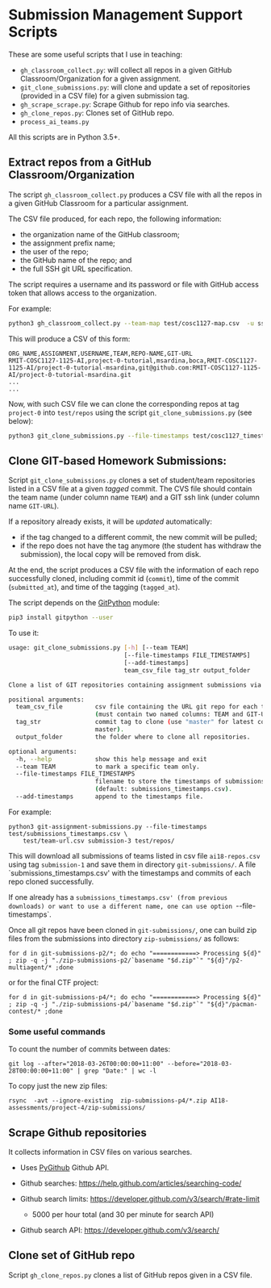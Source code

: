 # Submission Management Support Scripts 

These are some useful scripts that I use in teaching:

* `gh_classroom_collect.py`: will collect all repos in a given GitHub Classroom/Organization for a given assignment.
* `git_clone_submissions.py`: will clone and update a set of repositories (provided in a CSV file) for a given submission tag.
* `gh_scrape_scrape.py`: Scrape Github for repo info via searches.
* `gh_clone_repos.py`: Clones set of GitHub repo.
* `process_ai_teams.py`

All this scripts are in Python 3.5+.

## Extract repos from a GitHub Classroom/Organization

The script `gh_classroom_collect.py` produces a CSV file with all the repos in a given GitHub Classroom for a particular assignment.

The CSV file produced, for each repo, the following information:

* the organization name of the GitHub classroom;
* the assignment prefix name;
* the user of the repo;
* the GitHub name of the repo; and
* the full SSH git URL specification.

The script requires a username and its password or file with GitHub access token that allows access to the organization.

For example:

```bash
python3 gh_classroom_collect.py --team-map test/cosc1127-map.csv  -u ssardina -t ~/.ssh/keys/github-token-ssardina.txt RMIT-COSC1127-1125-AI project-0-tutorial test/cosc1127-repos.csv
```

This will produce a CSV of this form:

```csv
ORG_NAME,ASSIGNMENT,USERNAME,TEAM,REPO-NAME,GIT-URL
RMIT-COSC1127-1125-AI,project-0-tutorial,msardina,boca,RMIT-COSC1127-1125-AI/project-0-tutorial-msardina,git@github.com:RMIT-COSC1127-1125-AI/project-0-tutorial-msardina.git
...
...
```

Now, with such CSV file we can clone the corresponding repos at tag `project-0` into `test/repos` using the script `git_clone_submissions.py` (see below):
 
```bash
python3 git_clone_submissions.py --file-timestamps test/cosc1127_timestamps.csv test/cosc1127-repos.csv project-0 test/repos/
```



## Clone GIT-based Homework Submissions:  

Script `git_clone_submissions.py` clones a set of student/team repositories listed in a CSV file at a given _tagged_ commit.  The CVS file should contain the team name (under column name `TEAM`) and a GIT ssh link (under column name `GIT-URL`).

If a repository already exists, it will be _updated_ automatically:
 
 * if the tag changed to a different commit, the new commit will be pulled;
 * if the repo does not have the tag anymore (the student has withdraw the submission), the local copy will be removed from disk.
 
At the end, the script produces a CSV file with the information of each repo successfully cloned, including commit id (`commit`), time of the commit (`submitted_at`), and time of the tagging (`tagged_at`).  

The script depends on the [GitPython](https://gitpython.readthedocs.io) module:

```bash
pip3 install gitpython --user
```

To use it:

```bash
usage: git_clone_submissions.py [-h] [--team TEAM]
                                [--file-timestamps FILE_TIMESTAMPS]
                                [--add-timestamps]
                                team_csv_file tag_str output_folder

Clone a list of GIT repositories containing assignment submissions via a tag.

positional arguments:
  team_csv_file         csv file containing the URL git repo for each team
                        (must contain two named columns: TEAM and GIT-URL).
  tag_str               commit tag to clone (use "master" for latest commit at
                        master).
  output_folder         the folder where to clone all repositories.

optional arguments:
  -h, --help            show this help message and exit
  --team TEAM           to mark a specific team only.
  --file-timestamps FILE_TIMESTAMPS
                        filename to store the timestamps of submissions
                        (default: submissions_timestamps.csv).
  --add-timestamps      append to the timestamps file.
```

For example:

```
python3 git-assignment-submissions.py --file-timestamps test/submissions_timestamps.csv \
    test/team-url.csv submission-3 test/repos/
```

This will download all submissions of teams listed in csv file `ai18-repos.csv` using tag `submission-1` and save them in directory `git-submissions/`. A file `submissions_timestamps.csv' with the timestamps and commits of each repo cloned successfully.

If one already has a `submissions_timestamps.csv' (from previous downloads) or want to use a different name, one can use option `--file-timestamps`.



Once all git repos have been cloned in `git-submissions/`, one can build zip files from the submissions into directory `zip-submissions/` as follows:

```
for d in git-submissions-p2/*; do echo "============> Processing ${d}" ; zip -q -j "./zip-submissions-p2/`basename "$d.zip"`" "${d}"/p2-multiagent/* ;done
```

or for the final CTF project:

```
for d in git-submissions-p4/*; do echo "============> Processing ${d}" ; zip -q -j "./zip-submissions-p4/`basename "$d.zip"`" "${d}"/pacman-contest/* ;done
```

### Some useful commands

To count the number of commits between dates:

```
git log --after="2018-03-26T00:00:00+11:00" --before="2018-03-28T00:00:00+11:00" | grep "Date:" | wc -l
```

To copy just the new zip files:

```
rsync  -avt --ignore-existing  zip-submissions-p4/*.zip AI18-assessments/project-4/zip-submissions/
```



## Scrape Github repositories

It collects information in CSV files on various searches.

* Uses [PyGithub](https://github.com/PyGithub/PyGithub) Github API.

* Github searches: https://help.github.com/articles/searching-code/
* Github search limits: https://developer.github.com/v3/search/#rate-limit
    * 5000 per hour total (and 30 per minute for search API)
* Github search API: https://developer.github.com/v3/search/


## Clone set of GitHub repo

Script `gh_clone_repos.py` clones a list of GitHub repos given in a CSV file.

